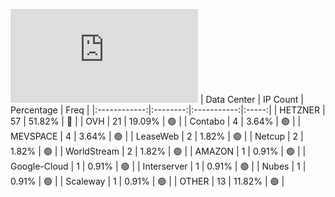 ![Diagramm](https://github.com/obajay/StateSync-snapshots/blob/main/Projects/Jackal/1/README.md)
| Data Center | IP Count | Percentage | Freq |
|:------------:|:--------:|:-----------:|:-----:|
| HETZNER | 57 | 51.82% | 🔴 |
| OVH | 21 | 19.09% | 🟢 |
| Contabo | 4 | 3.64% | 🟢 |
| MEVSPACE | 4 | 3.64% | 🟢 |
| LeaseWeb | 2 | 1.82% | 🟢 |
| Netcup | 2 | 1.82% | 🟢 |
| WorldStream | 2 | 1.82% | 🟢 |
| AMAZON | 1 | 0.91% | 🟢 |
| Google-Cloud | 1 | 0.91% | 🟢 |
| Interserver | 1 | 0.91% | 🟢 |
| Nubes | 1 | 0.91% | 🟢 |
| Scaleway | 1 | 0.91% | 🟢 |
| OTHER | 13 | 11.82% | 🟢 |